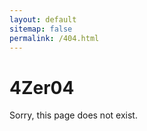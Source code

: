 ```yaml
---
layout: default
sitemap: false
permalink: /404.html
---
```


# 4Zer04

Sorry, this page does not exist.

